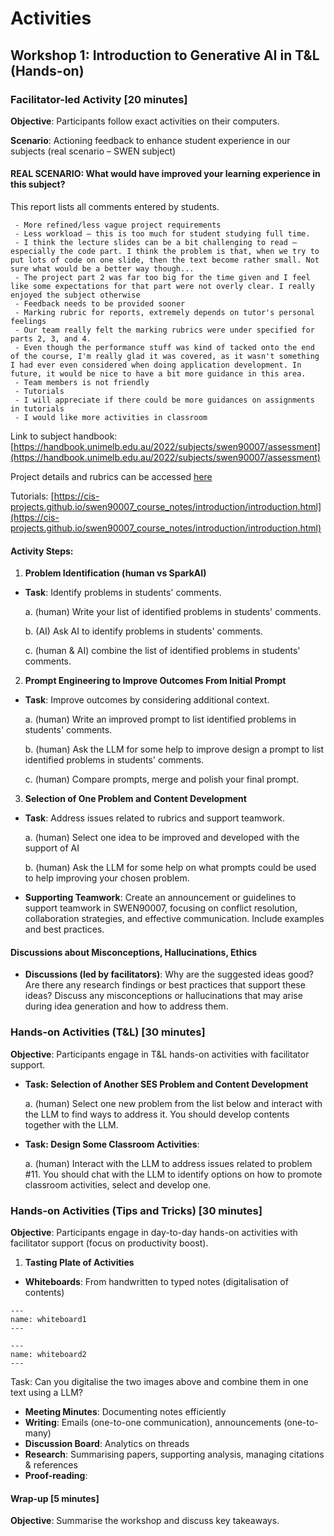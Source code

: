 # Activities

## Workshop 1: Introduction to Generative AI in T&L (Hands-on)

### Facilitator-led Activity [20 minutes]

**Objective**: Participants follow exact activities on their computers.

**Scenario**: Actioning feedback to enhance student experience in our subjects (real scenario – SWEN subject)

#### REAL SCENARIO: What would have improved your learning experience in this subject?

This report lists all comments entered by students.

```text
 - More refined/less vague project requirements 
 - Less workload – this is too much for student studying full time.
 - I think the lecture slides can be a bit challenging to read – especially the code part. I think the problem is that, when we try to put lots of code on one slide, then the text become rather small. Not sure what would be a better way though...
 - The project part 2 was far too big for the time given and I feel like some expectations for that part were not overly clear. I really enjoyed the subject otherwise 
 - Feedback needs to be provided sooner
 - Marking rubric for reports, extremely depends on tutor's personal feelings
 - Our team really felt the marking rubrics were under specified for parts 2, 3, and 4.
 - Even though the performance stuff was kind of tacked onto the end of the course, I'm really glad it was covered, as it wasn't something I had ever even considered when doing application development. In future, it would be nice to have a bit more guidance in this area.
 - Team members is not friendly 
 - Tutorials
 - I will appreciate if there could be more guidances on assignments in tutorials 
 - I would like more activities in classroom
```

Link to subject handbook: [https://handbook.unimelb.edu.au/2022/subjects/swen90007/assessment](https://handbook.unimelb.edu.au/2022/subjects/swen90007/assessment)

Project details and rubrics can be accessed [here](resources/SWEN90007Project2022_v1.pdf)

Tutorials: [https://cis-projects.github.io/swen90007_course_notes/introduction/introduction.html](https://cis-projects.github.io/swen90007_course_notes/introduction/introduction.html)

#### Activity Steps:

1. **Problem Identification (human vs SparkAI)**
- **Task**: Identify problems in students' comments.

   a. (human) Write your list of identified problems in students' comments.

   b. (AI) Ask AI to identify problems in students' comments.

   c. (human & AI) combine the list of identified problems in students' comments.


2. **Prompt Engineering to Improve Outcomes From Initial Prompt**
- **Task**: Improve outcomes by considering additional context.

   a. (human) Write an improved prompt to list identified problems in students' comments.

   b. (human) Ask the LLM for some help to improve design a prompt to list identified problems in students' comments.

   c. (human) Compare prompts, merge and polish your final prompt.


3. **Selection of One Problem and Content Development**
- **Task**: Address issues related to rubrics and support teamwork.

   a. (human) Select one idea to be improved and developed with the support of AI

   b. (human) Ask the LLM for some help on what prompts could be used to help improving your chosen problem.


- **Supporting Teamwork**: Create an announcement or guidelines to support teamwork in SWEN90007, focusing on conflict resolution, collaboration strategies, and effective communication. Include examples and best practices.


#### Discussions about Misconceptions, Hallucinations, Ethics

- **Discussions (led by facilitators)**: Why are the suggested ideas good? Are there any research findings or best practices that support these ideas? Discuss any misconceptions or hallucinations that may arise during idea generation and how to address them.


### Hands-on Activities (T&L) [30 minutes]

**Objective**: Participants engage in T&L hands-on activities with facilitator support.
- **Task: Selection of Another SES Problem and Content Development** 

   a. (human) Select one new problem from the list below and interact with the LLM to find ways to address it. You should develop contents together with the LLM.


- **Task: Design Some Classroom Activities**: 

   a. (human) Interact with the LLM to address issues related to problem #11. You should chat with the LLM to identify options on how to promote classroom activities, select and develop one.

### Hands-on Activities (Tips and Tricks) [30 minutes]

**Objective**: Participants engage in day-to-day hands-on activities with facilitator support (focus on productivity boost).

1. **Tasting Plate of Activities**
- **Whiteboards**: From handwritten to typed notes (digitalisation of contents)

```{figure} resources/whiteboard1.jpeg
---
name: whiteboard1
---
```

```{figure} resources/whiteboard2.jpeg
---
name: whiteboard2
---
```

Task: Can you digitalise the two images above and combine them in one text using a LLM?

- **Meeting Minutes**: Documenting notes efficiently
- **Writing**: Emails (one-to-one communication), announcements (one-to-many)
- **Discussion Board**: Analytics on threads
- **Research**: Summarising papers, supporting analysis, managing citations & references
- **Proof-reading**:

#### Wrap-up [5 minutes]

**Objective**: Summarise the workshop and discuss key takeaways.

